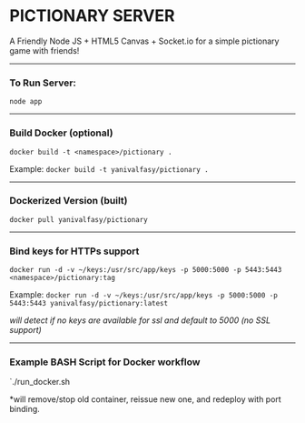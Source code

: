# PICTIONARY SERVER

A Friendly Node JS + HTML5 Canvas + Socket.io for a simple pictionary game with friends!

---

### To Run Server:

  `node app` 

---

### Build Docker (optional)

`docker build -t <namespace>/pictionary .`

Example: 
`docker build -t yanivalfasy/pictionary .`

---

### Dockerized Version (built)

`docker pull yanivalfasy/pictionary`

---
 
### Bind keys for HTTPs support

`docker run -d -v ~/keys:/usr/src/app/keys -p 5000:5000 -p 5443:5443 <namespace>/pictionary:tag`

Example: 
  `docker run -d -v ~/keys:/usr/src/app/keys -p 5000:5000 -p 5443:5443 yanivalfasy/pictionary:latest`

*will detect if no keys are available for ssl and default to 5000 (no SSL support)*

---

### Example BASH Script for Docker workflow

  `./run_docker.sh 

*will remove/stop old container, reissue new one, and redeploy with port binding.
